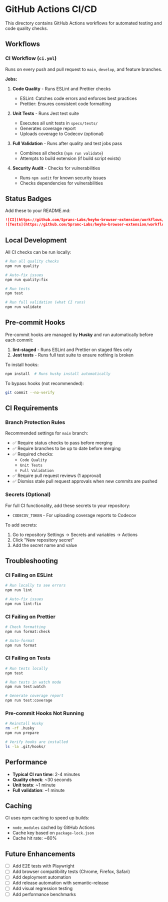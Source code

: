 # GitHub Actions CI/CD

This directory contains GitHub Actions workflows for automated testing and code quality checks.

## Workflows

### CI Workflow (`ci.yml`)

Runs on every push and pull request to `main`, `develop`, and feature branches.

**Jobs:**

1. **Code Quality** - Runs ESLint and Prettier checks
   - ESLint: Catches code errors and enforces best practices
   - Prettier: Ensures consistent code formatting

2. **Unit Tests** - Runs Jest test suite
   - Executes all unit tests in `specs/tests/`
   - Generates coverage report
   - Uploads coverage to Codecov (optional)

3. **Full Validation** - Runs after quality and test jobs pass
   - Combines all checks (`npm run validate`)
   - Attempts to build extension (if build script exists)

4. **Security Audit** - Checks for vulnerabilities
   - Runs `npm audit` for known security issues
   - Checks dependencies for vulnerabilities

## Status Badges

Add these to your README.md:

```markdown
![CI](https://github.com/Spranc-Labs/heyho-browser-extension/workflows/CI/badge.svg)
![Tests](https://github.com/Spranc-Labs/heyho-browser-extension/workflows/CI/badge.svg?job=test)
```

## Local Development

All CI checks can be run locally:

```bash
# Run all quality checks
npm run quality

# Auto-fix issues
npm run quality:fix

# Run tests
npm test

# Run full validation (what CI runs)
npm run validate
```

## Pre-commit Hooks

Pre-commit hooks are managed by **Husky** and run automatically before each commit:

1. **lint-staged** - Runs ESLint and Prettier on staged files only
2. **Jest tests** - Runs full test suite to ensure nothing is broken

To install hooks:
```bash
npm install  # Runs husky install automatically
```

To bypass hooks (not recommended):
```bash
git commit --no-verify
```

## CI Requirements

### Branch Protection Rules

Recommended settings for `main` branch:

- ✅ Require status checks to pass before merging
- ✅ Require branches to be up to date before merging
- ✅ Required checks:
  - `Code Quality`
  - `Unit Tests`
  - `Full Validation`
- ✅ Require pull request reviews (1 approval)
- ✅ Dismiss stale pull request approvals when new commits are pushed

### Secrets (Optional)

For full CI functionality, add these secrets to your repository:

- `CODECOV_TOKEN` - For uploading coverage reports to Codecov

To add secrets:
1. Go to repository Settings → Secrets and variables → Actions
2. Click "New repository secret"
3. Add the secret name and value

## Troubleshooting

### CI Failing on ESLint

```bash
# Run locally to see errors
npm run lint

# Auto-fix issues
npm run lint:fix
```

### CI Failing on Prettier

```bash
# Check formatting
npm run format:check

# Auto-format
npm run format
```

### CI Failing on Tests

```bash
# Run tests locally
npm test

# Run tests in watch mode
npm run test:watch

# Generate coverage report
npm run test:coverage
```

### Pre-commit Hooks Not Running

```bash
# Reinstall Husky
rm -rf .husky
npm run prepare

# Verify hooks are installed
ls -la .git/hooks/
```

## Performance

- **Typical CI run time**: 2-4 minutes
- **Quality check**: ~30 seconds
- **Unit tests**: ~1 minute
- **Full validation**: ~1 minute

## Caching

CI uses npm caching to speed up builds:
- `node_modules` cached by GitHub Actions
- Cache key based on `package-lock.json`
- Cache hit rate: ~80%

## Future Enhancements

- [ ] Add E2E tests with Playwright
- [ ] Add browser compatibility tests (Chrome, Firefox, Safari)
- [ ] Add deployment automation
- [ ] Add release automation with semantic-release
- [ ] Add visual regression testing
- [ ] Add performance benchmarks
